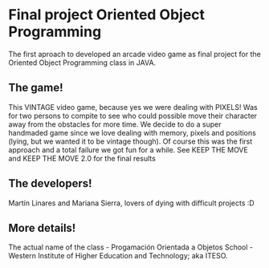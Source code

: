 # Final project Oriented Object Programming 
The first aproach to developed an arcade video game as final project for the Oriented Object Programming class in JAVA.
## The game!
This VINTAGE video game, because yes we were dealing with PIXELS! Was for two persons to compite to see who could possible move their character away from the obstacles for more time.
We decide to do a super handmaded game since we love dealing with memory, pixels and positions (lying, but we wanted it to be vintage though). Of course this was the first approach and a total failure we got fun for a while. See KEEP THE MOVE and KEEP THE MOVE 2.0 for the final results

## The developers!
Martín Linares and Mariana Sierra, lovers of dying with difficult projects :D

## More details!
The actual name of the class - Progamación Orientada a Objetos
School - Western Institute of Higher Education and Technology; aka ITESO.

